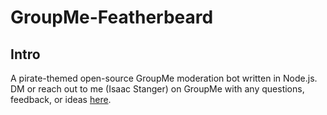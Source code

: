 # GroupMe-Featherbeard
## Intro
A pirate-themed open-source GroupMe moderation bot written in Node.js. 
DM or reach out to me (Isaac Stanger) on GroupMe with any questions, feedback, or ideas [here](https://groupme.com/contact/93645911/a2jufjEF).